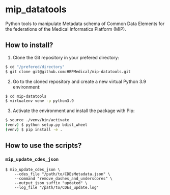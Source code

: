 # mip_datatools

Python tools to manipulate Metadata schema of Common Data Elements for the federations of the Medical Informatics Platform (MIP). 

## How to install?

1. Clone the Git repository in your prefered directory:

```bash
$ cd "/prefered/directory"
$ git clone git@github.com:HBPMedical/mip-datatools.git
```

2. Go to the cloned repository and create a new virtual Python 3.9 environment:

```bash
$ cd mip-datatools
$ virtualenv venv -p python3.9
```

3. Activate the environment and install the package with Pip:

```bash
$ source ./venv/bin/activate
(venv) $ python setup.py bdist_wheel
(venv) $ pip install -e .
```

## How to use the scripts?

### `mip_update_cdes_json`

```
$ mip_update_cdes_json \
    --cdes_file "/path/to/CDEsMetadata.json" \
    --command "remove_dashes_and_underscores" \
    --output_json_suffix "updated" \
    --log_file "/path/to/CDEs_update.log" 
```